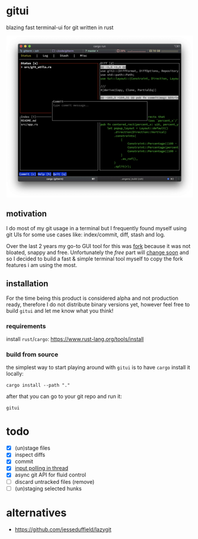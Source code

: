 # gitui
blazing fast terminal-ui for git written in rust

![img](assets/main.jpg)

## motivation

I do most of my git usage in a terminal but I frequently found myself using git UIs for some use cases like: index/commit, diff, stash and log.

Over the last 2 years my go-to GUI tool for this was [fork](https://git-fork.com) because it was not bloated, snappy and free. Unfortunately the *free* part will [change soon](https://github.com/ForkIssues/TrackerWin/issues/571) and so I decided to build a fast & simple terminal tool myself to copy the fork features i am using the most.

## installation

For the time being this product is considered alpha and not production ready, therefore I do not distribute binary versions yet, however feel free to build `gitui` and let me know what you think!

### requirements

install `rust`/`cargo`: https://www.rust-lang.org/tools/install

### build from source

the simplest way to start playing around with `gitui` is to have `cargo` install it locally:

```
cargo install --path "."
```

after that you can go to your git repo and run it:

```
gitui
```

# todo

* [x] (un)stage files
* [x] inspect diffs
* [x] commit
* [x] [input polling in thread](assets/perf_compare.jpg)
* [x] async git API for fluid control
* [ ] discard untracked files (remove)
* [ ] (un)staging selected hunks

# alternatives

* https://github.com/jesseduffield/lazygit
